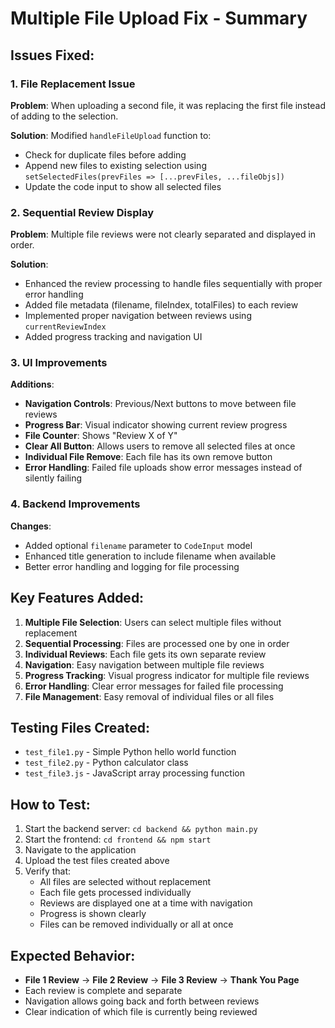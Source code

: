 # Multiple File Upload Fix - Summary

## Issues Fixed:

### 1. **File Replacement Issue**
**Problem**: When uploading a second file, it was replacing the first file instead of adding to the selection.

**Solution**: Modified `handleFileUpload` function to:
- Check for duplicate files before adding
- Append new files to existing selection using `setSelectedFiles(prevFiles => [...prevFiles, ...fileObjs])`
- Update the code input to show all selected files

### 2. **Sequential Review Display**
**Problem**: Multiple file reviews were not clearly separated and displayed in order.

**Solution**: 
- Enhanced the review processing to handle files sequentially with proper error handling
- Added file metadata (filename, fileIndex, totalFiles) to each review
- Implemented proper navigation between reviews using `currentReviewIndex`
- Added progress tracking and navigation UI

### 3. **UI Improvements**
**Additions**:
- **Navigation Controls**: Previous/Next buttons to move between file reviews
- **Progress Bar**: Visual indicator showing current review progress
- **File Counter**: Shows "Review X of Y" 
- **Clear All Button**: Allows users to remove all selected files at once
- **Individual File Remove**: Each file has its own remove button
- **Error Handling**: Failed file uploads show error messages instead of silently failing

### 4. **Backend Improvements**
**Changes**:
- Added optional `filename` parameter to `CodeInput` model
- Enhanced title generation to include filename when available
- Better error handling and logging for file processing

## Key Features Added:

1. **Multiple File Selection**: Users can select multiple files without replacement
2. **Sequential Processing**: Files are processed one by one in order
3. **Individual Reviews**: Each file gets its own separate review
4. **Navigation**: Easy navigation between multiple file reviews
5. **Progress Tracking**: Visual progress indicator for multiple file reviews
6. **Error Handling**: Clear error messages for failed file processing
7. **File Management**: Easy removal of individual files or all files

## Testing Files Created:
- `test_file1.py` - Simple Python hello world function
- `test_file2.py` - Python calculator class
- `test_file3.js` - JavaScript array processing function

## How to Test:
1. Start the backend server: `cd backend && python main.py`
2. Start the frontend: `cd frontend && npm start`
3. Navigate to the application
4. Upload the test files created above
5. Verify that:
   - All files are selected without replacement
   - Each file gets processed individually
   - Reviews are displayed one at a time with navigation
   - Progress is shown clearly
   - Files can be removed individually or all at once

## Expected Behavior:
- **File 1 Review** → **File 2 Review** → **File 3 Review** → **Thank You Page**
- Each review is complete and separate
- Navigation allows going back and forth between reviews
- Clear indication of which file is currently being reviewed